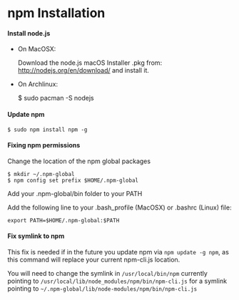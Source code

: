 npm Installation
================

#### Install node.js

* On MacOSX:

  Download the node.js macOS Installer .pkg from: http://nodejs.org/en/download/ and install it.
  
* On Archlinux:

    $ sudo pacman -S nodejs

#### Update npm

    $ sudo npm install npm -g

#### Fixing npm permissions

Change the location of the npm global packages

    $ mkdir ~/.npm-global
    $ npm config set prefix $HOME/.npm-global

Add your .npm-global/bin folder to your PATH

Add the following line to your .bash_profile (MacOSX) or .bashrc (Linux) file:

    export PATH=$HOME/.npm-global:$PATH

#### Fix symlink to npm

This fix is needed if in the future you update npm via `npm update -g npm`, as this command will replace your current npm-cli.js location.

You will need to change the symlink in `/usr/local/bin/npm` currently pointing to `/usr/local/lib/node_modules/npm/bin/npm-cli.js` for a symlink pointing to `~/.npm-global/lib/node-modules/npm/bin/npm-cli.js`
